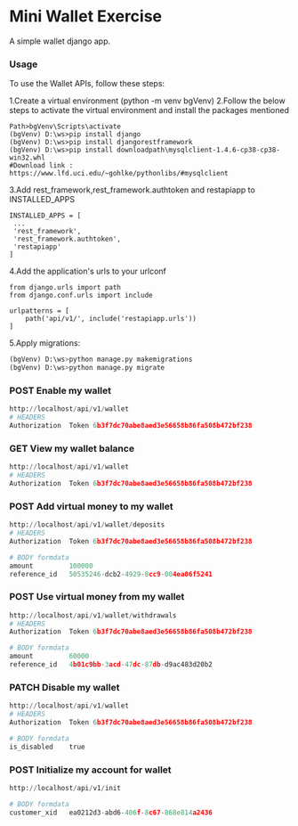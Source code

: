 Mini Wallet Exercise
===

A simple wallet django app.

### Usage

To use the Wallet APIs, follow these steps:

1.Create a virtual environment (python -m venv bgVenv)
2.Follow the below steps to activate the virtual environment and install the packages mentioned 
```shell
Path>bgVenv\Scripts\activate
(bgVenv) D:\ws>pip install django
(bgVenv) D:\ws>pip install djangorestframework
(bgVenv) D:\ws>pip install downloadpath\mysqlclient-1.4.6-cp38-cp38-win32.whl
#Download link : https://www.lfd.uci.edu/~gohlke/pythonlibs/#mysqlclient
```

3.Add rest_framework,rest_framework.authtoken and restapiapp to INSTALLED_APPS

```shell
INSTALLED_APPS = [
 ...
 'rest_framework',
 'rest_framework.authtoken',
 'restapiapp'
]
```

4.Add the application's urls to your urlconf

```shell
from django.urls import path
from django.conf.urls import include

urlpatterns = [
    path('api/v1/', include('restapiapp.urls'))
]
```

5.Apply migrations:

```python
(bgVenv) D:\ws>python manage.py makemigrations
(bgVenv) D:\ws>python manage.py migrate
```

### POST Enable my wallet

```python
http://localhost/api/v1/wallet
# HEADERS
Authorization  Token 6b3f7dc70abe8aed3e56658b86fa508b472bf238
```

### GET View my wallet balance

```python
http://localhost/api/v1/wallet
# HEADERS
Authorization  Token 6b3f7dc70abe8aed3e56658b86fa508b472bf238
```

### POST Add virtual money to my wallet

```python
http://localhost/api/v1/wallet/deposits
# HEADERS
Authorization  Token 6b3f7dc70abe8aed3e56658b86fa508b472bf238

# BODY formdata
amount         100000
reference_id   50535246-dcb2-4929-8cc9-004ea06f5241
```

### POST Use virtual money from my wallet

```python
http://localhost/api/v1/wallet/withdrawals
# HEADERS
Authorization  Token 6b3f7dc70abe8aed3e56658b86fa508b472bf238

# BODY formdata
amount         60000
reference_id   4b01c9bb-3acd-47dc-87db-d9ac483d20b2
```

### PATCH Disable my wallet

```python
http://localhost/api/v1/wallet
# HEADERS
Authorization  Token 6b3f7dc70abe8aed3e56658b86fa508b472bf238

# BODY formdata
is_disabled    true
```


### POST Initialize my account for wallet

```python
http://localhost/api/v1/init

# BODY formdata
customer_xid   ea0212d3-abd6-406f-8c67-868e814a2436
```

